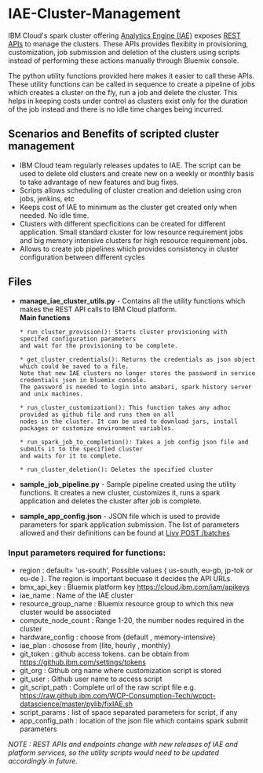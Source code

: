# IAE-Cluster-Management
IBM Cloud's spark cluster offering [Analytics Engine (IAE)](https://www.ibm.com/cloud/analytics-engine) exposes [REST APIs](https://cloud.ibm.com/docs/services/AnalyticsEngine?topic=AnalyticsEngine-IAE-overview) to manage the clusters. These APIs provides flexibity in provisioning, customization, job submission and deletion of the clusters using scripts instead of performing these actions manually through Bluemix console.

 The python utility functions provided here makes it easier to call these APIs. These utility functions can be called in sequence to create a pipeline of jobs which creates a cluster on the fly, run a job and delete the cluster. This helps in keeping costs under control as clusters exist only for the duration of the job instead and there is no idle time charges being incurred.
 
## Scenarios and Benefits of scripted cluster management
 * IBM Cloud team regularly releases updates to IAE. The script can be used to delete old clusters and create new on a weekly or monthly basis to take advantage of new features and bug fixes.
 * Scripts allows scheduling of cluster creation and deletion using cron jobs, jenkins, etc
 * Keeps cost of IAE to minimum as the cluster get created only when needed. No idle time.
 * Clusters with different specficitions can be created for different application. Small standard cluster for low resource requirement jobs and big memory intensive clusters for high resource requirement jobs.
 * Allows to create job pipelines which provides consistency in cluster configuration between different cycles
 
## Files
* **manage_iae_cluster_utils.py** - Contains all the utility functions which makes the REST API calls to IBM Cloud platform.   
      __Main functions__
      
      * run_cluster_provision(): Starts cluster provisioning with specifed configuration parameters 
      and wait for the provisioning to be complete.
      
      * get_cluster_credentials(): Returns the credentials as json object which could be saved to a file. 
      Note that new IAE clusters no longer stores the password in service credentials json in bluemix console. 
      The password is needed to login into amabari, spark history server and unix machines.
      
      * run_cluster_customization(): This function takes any adhoc provided as github file and runs them on all 
      nodes in the cluster. It can be used to download jars, install packages or customize environment variables.
      
      * run_spark_job_to_completion(): Takes a job config json file and submits it to the specified cluster 
      and waits for it to complete.
      
      * run_cluster_deletion(): Deletes the specified cluster
          
* **sample_job_pipeline.py** - Sample pipeline created using the utility functions. It creates a new cluster, customizes it, runs a spark application and deletes the cluster after job is complete.

* **sample_app_config.json** - JSON file which is used to provide parameters for spark application submission. The list of parameters allowed and their definitions can be found at [Livy POST /batches](https://github.com/cloudera/livy#post-batches)


### Input parameters required for functions:

* region :  default= 'us-south', Possible values { us-south, eu-gb, jp-tok or eu-de }. The region is important becuase it decides the API URLs.
* bmx_api_key : Bluemix platform key https://cloud.ibm.com/iam/apikeys            
* iae_name : Name of the IAE cluster 
* resource_group_name : Bluemix resource group to which this new cluster would be associated
* compute_node_count : Range 1-20, the number nodes required in the cluster
* hardware_config : choose from {default , memory-intensive}
* iae_plan :  chosose from {lite, hourly , monthly}
* git_token : github access tokens. can be obtain from https://github.ibm.com/settings/tokens
* git_org : Github org name where customization script is stored
* git_user : Github user name to access script
* git_script_path : Complete url of the raw script file e.g. https://raw.github.ibm.com/WCP-Consumption-Tech/wcpct-datascience/master/pylib/fixIAE.sh
* script_params : list of space separated parameters for script, if any
* app_config_path : location of the json file which contains spark submit parameters

_NOTE : REST APIs and endpoints change with new releases of IAE and platform services, so the utility scripts would need to be updated accordingly in future._ 
